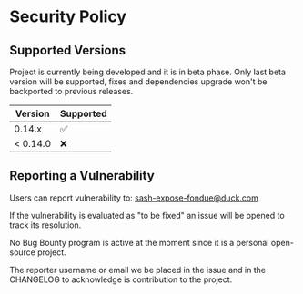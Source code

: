 # Security Policy

## Supported Versions
Project is currently being developed and it is in beta phase.
Only last beta version will be supported, fixes and dependencies upgrade won't be backported to previous releases.

| Version    | Supported             |
| ---------- | ------------------ |
| 0.14.x     | :white_check_mark: |
| < 0.14.0   | :x:                |

## Reporting a Vulnerability

Users can report vulnerability to: sash-expose-fondue@duck.com

If the vulnerability is evaluated as "to be fixed" an issue will be opened to track its resolution.

No Bug Bounty program is active at the moment since it is a personal open-source project.

The reporter username or email we be placed in the issue and in the CHANGELOG to acknowledge is contribution to the project.
